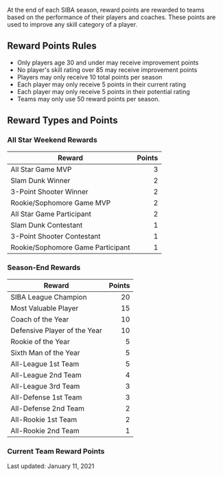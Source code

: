 At the end of each SIBA season, reward points are rewarded to teams based on the performance of their players and coaches. These points are used to improve any skill category of a player.

## Reward Points Rules

- Only players age 30 and under may receive improvement points
- No player's skill rating over 85 may receive improvement points
- Players may only receive 10 total points per season
- Each player may only receive 5 points in their current rating
- Each player may only receive 5 points in their potential rating
- Teams may only use 50 reward points per season.

## Reward Types and Points

### All Star Weekend Rewards

| Reward                            | Points |
| --------------------------------- | -----: |
| All Star Game MVP                 |      3 |
| Slam Dunk Winner                  |      2 |
| 3-Point Shooter Winner            |      2 |
| Rookie/Sophomore Game MVP         |      2 |
| All Star Game Participant         |      2 |
| Slam Dunk Contestant              |      1 |
| 3-Point Shooter Contestant        |      1 |
| Rookie/Sophomore Game Participant |      1 |

### Season-End Rewards

| Reward                       | Points |
| ---------------------------- | -----: |
| SIBA League Champion         |     20 |
| Most Valuable Player         |     15 |
| Coach of the Year            |     10 |
| Defensive Player of the Year |     10 |
| Rookie of the Year           |      5 |
| Sixth Man of the Year        |      5 |
| All-League 1st Team          |      5 |
| All-League 2nd Team          |      4 |
| All-League 3rd Team          |      3 |
| All-Defense 1st Team         |      3 |
| All-Defense 2nd Team         |      2 |
| All-Rookie 1st Team          |      2 |
| All-Rookie 2nd Team          |      1 |

### Current Team Reward Points

Last updated: January 11, 2021

